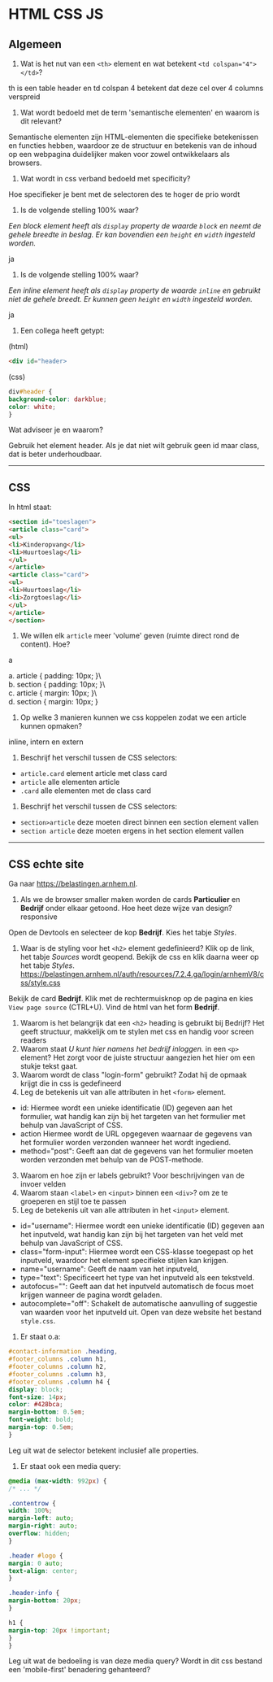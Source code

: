 # HTML CSS JS

## Algemeen

1. Wat is het nut van een `<th>` element en wat betekent `<td colspan="4"></td>`?

 th is een table header en td colspan 4 betekent dat deze cel over 4 columns verspreid
 
1. Wat wordt bedoeld met de term 'semantische elementen' en waarom is dit relevant?

Semantische elementen zijn HTML-elementen die specifieke betekenissen en functies hebben, waardoor ze de structuur en betekenis van de inhoud op een webpagina duidelijker maken voor zowel ontwikkelaars als browsers.


1. Wat wordt in css verband bedoeld met specificity?

Hoe specifieker je bent met de selectoren des te hoger de prio wordt

1. Is de volgende stelling 100% waar?

_Een block element heeft als `display` property de waarde `block` en neemt de gehele breedte in beslag. Er kan bovendien een `height` en `width` ingesteld worden._

ja

1. Is de volgende stelling 100% waar?

_Een inline element heeft als `display` property de waarde `inline` en gebruikt niet de gehele breedt. Er kunnen geen `height` en `width` ingesteld worden._

ja
1. Een collega heeft getypt:

(html)

```html  
<div id="header>  
```

(css)

```css  
div#header {  
background-color: darkblue;  
color: white;  
}  
```

Wat adviseer je en waarom?

Gebruik het element header. Als je dat niet wilt gebruik geen id maar class, dat is beter underhoudbaar. 

---

## CSS

In html staat:

```html  
<section id="toeslagen">  
<article class="card">  
<ul>  
<li>Kinderopvang</li>  
<li>Huurtoeslag</li>  
</ul>  
</article>  
<article class="card">  
<ul>  
<li>Huurtoeslag</li>  
<li>Zorgtoeslag</li>  
</ul>  
</article>  
</section>  
```

1. We willen elk `article` meer 'volume' geven (ruimte direct rond de content). Hoe?

a

a. article { padding: 10px; }\  
b. section { padding: 10px; }\  
c. article { margin: 10px; }\  
d. section { margin: 10px; }

1. Op welke 3 manieren kunnen we css koppelen zodat we een article kunnen opmaken?

inline, intern en extern

1. Beschrijf het verschil tussen de CSS selectors:

- `article.card`  element article met class card
- `article`   alle elementen article
- `.card` alle elementen met de class card

1. Beschrijf het verschil tussen de CSS selectors:

- `section>article`  deze moeten direct binnen een section element vallen
- `section article` deze moeten ergens in het section element vallen

---

## CSS echte site

Ga naar <https://belastingen.arnhem.nl>.

1. Als we de browser smaller maken worden de cards **Particulier** en **Bedrijf** onder elkaar getoond. Hoe heet deze wijze van design?
responsive

Open de Devtools en selecteer de kop **Bedrijf**. Kies het tabje _Styles_.

1. Waar is de styling voor het `<h2>` element gedefinieerd? Klik op de link, het tabje _Sources_ wordt geopend. Bekijk de css en klik daarna weer op het tabje _Styles_.
https://belastingen.arnhem.nl/auth/resources/7.2.4.ga/login/arnhemV8/css/style.css

Bekijk de card **Bedrijf**. Klik met de rechtermuisknop op de pagina en kies `View page source` (CTRL+U). Vind de html van het form **Bedrijf**.

1. Waarom is het belangrijk dat een `<h2>` heading is gebruikt bij Bedrijf?  Het geeft structuur, makkelijk om te stylen met css en handig voor screen readers
1. Waarom staat _U kunt hier namens het bedrijf inloggen._ in een `<p>` element?  Het zorgt voor de juiste structuur aangezien het hier om een stukje tekst gaat. 
1. Waarom wordt de class "login-form" gebruikt?  Zodat hij de opmaak krijgt die in css is gedefineerd
1. Leg de betekenis uit van alle attributen in het `<form>` element.  
 -   id: Hiermee wordt een unieke identificatie (ID) gegeven aan het formulier, wat handig kan zijn bij het targeten van het formulier met behulp van JavaScript of CSS.
-   action Hiermee wordt de URL opgegeven waarnaar de gegevens van het formulier worden verzonden wanneer het wordt ingediend.
-   method="post": Geeft aan dat de gegevens van het formulier moeten worden verzonden met behulp van de POST-methode.
3. Waarom en hoe zijn er labels gebruikt?  Voor beschrijvingen van de invoer velden
4. Waarom staan `<label>` en `<input>` binnen een `<div>`?  om ze te groeperen en stijl toe te passen
5. Leg de betekenis uit van alle attributen in het `<input>` element.
-   id="username": Hiermee wordt een unieke identificatie (ID) gegeven aan het inputveld, wat handig kan zijn bij het targeten van het veld met behulp van JavaScript of CSS.
-   class="form-input": Hiermee wordt een CSS-klasse toegepast op het inputveld, waardoor het element specifieke stijlen kan krijgen.
-   name="username": Geeft de naam van het inputveld,
-   type="text": Specificeert het type van het inputveld als een tekstveld. 
-   autofocus="": Geeft aan dat het inputveld automatisch de focus moet krijgen wanneer de pagina wordt geladen.
-   autocomplete="off": Schakelt de automatische aanvulling of suggestie van waarden voor het inputveld uit.
Open van deze website het bestand `style.css`.

1. Er staat o.a:

```css  
#contact-information .heading,  
#footer_columns .column h1,  
#footer_columns .column h2,  
#footer_columns .column h3,  
#footer_columns .column h4 {  
display: block;  
font-size: 14px;  
color: #428bca;  
margin-bottom: 0.5em;  
font-weight: bold;  
margin-top: 0.5em;  
}  
```

Leg uit wat de selector betekent inclusief alle properties.

1. Er staat ook een media query:

```css  
@media (max-width: 992px) {  
/* ... */

.contentrow {  
width: 100%;  
margin-left: auto;  
margin-right: auto;  
overflow: hidden;  
}

.header #logo {  
margin: 0 auto;  
text-align: center;  
}

.header-info {  
margin-bottom: 20px;  
}

h1 {  
margin-top: 20px !important;  
}  
}  
```

Leg uit wat de bedoeling is van deze media query? Wordt in dit css bestand een 'mobile-first' benadering gehanteerd?